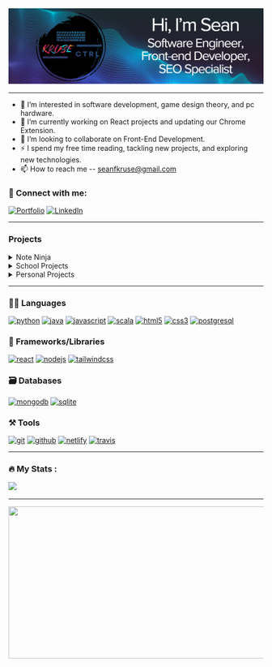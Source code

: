 <img src="https://github.com/SeanKruse/SeanKruse/blob/main/banner-header.png" alt="banner">

---

- 👀 I’m interested in software development, game design theory, and pc hardware.
- 🌱 I’m currently working on React projects and updating our Chrome Extension.
- 💞️ I’m looking to collaborate on Front-End Development.
- ⚡ I spend my free time reading, tackling new projects, and exploring new technologies.
- 📫 How to reach me -- seanfkruse@gmail.com

### 🤝 Connect with me:

[![Portfolio](https://img.shields.io/badge/Portfolio-000000?style=for-the-badge&logo=Portfolio&logoColor=white)](https://sean-kruse.netlify.app/)
[![LinkedIn](https://img.shields.io/badge/LinkedIn-0077B5?style=for-the-badge&logo=linkedin&logoColor=white)](https://www.linkedin.com/in/sean-kruse-604221240/)

---

### Projects

<!-- [![ReadMe Card](https://github-readme-stats.vercel.app/api/pin/?username=chrisreylo73&repo=school-Projects&width=2000)](https://github.com/chrisreylo73/School-Projects) -->
<details>
<summary> Note Ninja </summary>
    
![icon128](https://github.com/chrisreylo73/chrisreylo73/assets/72224622/cff8465f-2e94-4318-bc70-18ffc3bf56ac)
- Introducing Note Ninja, the ultimate Chrome extension for seamless note-taking and organization. With Note Ninja, you can effortlessly save important information to Microsoft Word or Google Docs while browsing the web.
    - Effortlessly save selected text from any webpage with a simple highlight.
    - Automatically keep track of where you get your information, through our Sources section. 
    - Capture and save images using the built-in Snip Feature, ensuring you never miss important visuals.
    - Seamlessly write and manage your own notes with the convenient "User Text" Button.
    - Experience enhanced flexibility by easily exporting and importing Note Ninja documents.
- Developed Using JavaScript, CSS and HTML
- [Video Demo](https://www.youtube.com/watch?v=Q4hQ7xK-kWw)
- [Available on the Chrome Store](https://chrome.google.com/webstore/detail/note-ninja/nldmjficnkjkmlekekkaehkhgpkoakdh)
</details>
<details>
<summary> School Projects </summary>

[Algorithms and Algorithm Analysis](https://github.com/SeanKruse/school-projects/tree/main/Algorithms%20and%20Algorithm%20Analysis)
  
[Concurrent Programming](https://github.com/SeanKruse/school-projects/tree/main/Concurrent%20Programming)

[Principles of Programming Languages](https://github.com/SeanKruse/school-projects/tree/main/Principles%20of%20Programming%20Languages)

[Principles of Database Systems](https://github.com/SeanKruse/school-projects/tree/main/Principles%20of%20Database%20Systems)
  
[Data Structures and Algorithms](https://github.com/SeanKruse/school-projects/tree/main/Data%20Structures%20and%20Algorithms)

[Software Development Method and Tools](https://github.com/SeanKruse/school-projects/tree/main/Software%20Development%20Method%20and%20Tools)
</details>

<details>
<summary> Personal Projects </summary>
    
[Restaurant Website](https://github.com/SeanKruse/mock-restaurant/tree/main)

[Kathleen's Website](https://www.khdcounseling.com/)

[Mary Ann's Website](https://maryannwertzcounseling.com/)
</details>

---

### 🧑‍💻 Languages

[![python](https://img.shields.io/badge/Python-3776AB?style=for-the-badge&logo=python&logoColor=white)](https://www.seankruse.com/)
[![java](https://img.shields.io/badge/Java-ED8B00?style=for-the-badge&logo=openjdk&logoColor=white)](https://www.seankruse.com/)
[![javascript](https://img.shields.io/badge/JavaScript-323330?style=for-the-badge&logo=javascript&logoColor=F7DF1E)](https://www.seankruse.com/)
[![scala](https://img.shields.io/badge/Scala-DC322F?style=for-the-badge&logo=scala&logoColor=white)](https://www.seankruse.com/)
[![html5](https://img.shields.io/badge/HTML5-E34F26?style=for-the-badge&logo=html5&logoColor=white)](https://www.seankruse.com/)
[![css3](https://img.shields.io/badge/CSS3-1572B6?style=for-the-badge&logo=css3&logoColor=white)](https://www.seankruse.com/)
[![postgresql](https://img.shields.io/badge/PostgreSQL-316192?style=for-the-badge&logo=postgresql&logoColor=white)](https://www.seankruse.com/)

### 🧩 Frameworks/Libraries

[![react](https://img.shields.io/badge/React-20232A?style=for-the-badge&logo=react&logoColor=61DAFB)](https://www.seankruse.com/)
[![nodejs](https://img.shields.io/badge/Node.js-339933?style=for-the-badge&logo=nodedotjs&logoColor=white)](https://www.seankruse.com/)
[![tailwindcss](https://img.shields.io/badge/Tailwind_CSS-38B2AC?style=for-the-badge&logo=tailwind-css&logoColor=white)](https://www.seankruse.com/)

### 🗃️ Databases

[![mongodb](https://img.shields.io/badge/MongoDB-4EA94B?style=for-the-badge&logo=mongodb&logoColor=white)](https://www.seankruse.com/)
[![sqlite](https://img.shields.io/badge/SQLite-07405E?style=for-the-badge&logo=sqlite&logoColor=white)](https://www.seankruse.com/)

### ⚒️ Tools

[![git](https://img.shields.io/badge/GIT-E44C30?style=for-the-badge&logo=git&logoColor=white)](https://www.seankruse.com/)
[![github](https://img.shields.io/badge/GitHub-100000?style=for-the-badge&logo=github&logoColor=white)](https://www.seankruse.com/)
[![netlify](https://img.shields.io/badge/Netlify-00C7B7?style=for-the-badge&logo=netlify&logoColor=white)](https://www.seankruse.com/)
[![travis](https://img.shields.io/badge/travis_CI-3EAAAF?style=for-the-badge&logo=travisci&logoColor=white)](https://www.seankruse.com/)

---

### :fire: My Stats :
<img src= "https://myreadme.vercel.app/api/embed/SeanKruse?panels=userstatistics,toprepositories,toplanguages,commitgraph" />

---

<div align="center">
  <img src="https://media.giphy.com/media/dWesBcTLavkZuG35MI/giphy.gif" width="600" height="300"/>
</div>

<!---
SeanKruse/SeanKruse is a ✨ special ✨ repository because its `README.md` (this file) appears on your GitHub profile.
You can click the Preview link to take a look at your changes.
--->
